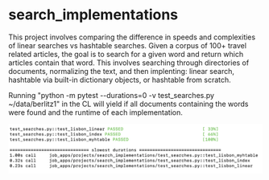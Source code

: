 # search_implementations

This project involves comparing the difference in speeds and complexities of linear searches vs hashtable searches. Given a corpus of 100+ travel related articles, the goal is to search for a given word and return which articles contain that word. This involves searching through directories of documents, normalizing the text, and then implenting: linear search, hashtable via built-in dictionary objects, or hashtable from scratch.

Running "python -m pytest --durations=0 -v test_searches.py ~/data/berlitz1" in the CL will yield if all documents containing the words were found and the runtime of each implementation. 

![Screenshot](example_test.png)
